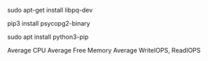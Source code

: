 

sudo apt-get install libpq-dev

pip3 install psycopg2-binary

sudo apt install python3-pip


Average CPU
Average Free Memory
Average WriteIOPS, ReadIOPS


